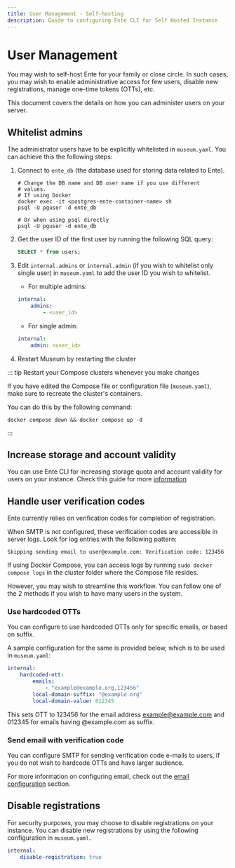 ```yaml
---
title: User Management - Self-hosting
description: Guide to configuring Ente CLI for Self Hosted Instance
---
```


# User Management

You may wish to self-host Ente for your family or close circle. In such cases,
you may wish to enable administrative access for few users, disable new
registrations, manage one-time tokens (OTTs), etc.

This document covers the details on how you can administer users on your server.

## Whitelist admins

The administrator users have to be explicitly whitelisted in `museum.yaml`. You
can achieve this the following steps:

1.  Connect to `ente_db` (the database used for storing data related to Ente).

    ```shell
    # Change the DB name and DB user name if you use different
    # values.
    # If using Docker
    docker exec -it <postgres-ente-container-name> sh
    psql -U pguser -d ente_db

    # Or when using psql directly
    psql -U pguser -d ente_db
    ```

2.  Get the user ID of the first user by running the following SQL query:

    ```sql
    SELECT * from users;
    ```

3.  Edit `internal.admins` or `internal.admin` (if you wish to whitelist only
    single user) in `museum.yaml` to add the user ID you wish to whitelist.

    - For multiple admins:

    ```yaml
    internal:
        admins:
            - <user_id>
    ```

    - For single admin:

    ```yaml
    internal:
        admin: <user_id>
    ```

4.  Restart Museum by restarting the cluster

::: tip Restart your Compose clusters whenever you make changes

If you have edited the Compose file or configuration file (`museum.yaml`), make
sure to recreate the cluster's containers.

You can do this by the following command:

```shell
docker compose down && docker compose up -d
```

:::

## Increase storage and account validity

You can use Ente CLI for increasing storage quota and account validity for users
on your instance. Check this guide for more
[information](/self-hosting/administration/cli#step-4-increase-storage-and-account-validity)

## Handle user verification codes

Ente currently relies on verification codes for completion of registration.

When SMTP is not configured, these verification codes are accessible in server logs.
Look for log entries with the following pattern:

```
Skipping sending email to user@example.com: Verification code: 123456
```

If using Docker Compose, you can access logs by running `sudo docker compose logs`
in the cluster folder where the Compose file resides.

However, you may wish to streamline this workflow. You can follow one of the 2
methods if you wish to have many users in the system.

### Use hardcoded OTTs

You can configure to use hardcoded OTTs only for specific emails, or based on
suffix.

A sample configuration for the same is provided below, which is to be used in
`museum.yaml`:

```yaml
internal:
    hardcoded-ott:
        emails:
            - "example@example.org,123456"
        local-domain-suffix: "@example.org"
        local-domain-value: 012345
```

This sets OTT to 123456 for the email address example@example.com and 012345 for
emails having @example.com as suffix.

### Send email with verification code

You can configure SMTP for sending verification code e-mails to users, if you do
not wish to hardcode OTTs and have larger audience.

For more information on configuring email, check out the
[email configuration](/self-hosting/installation/config#email) section.

## Disable registrations

For security purposes, you may choose to disable registrations on your instance.
You can disable new registrations by using the following configuration in
`museum.yaml`.

```yaml
internal:
    disable-registration: true
```
